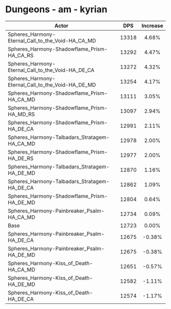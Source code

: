 # Dungeons - am - kyrian
| Actor | DPS | Increase |
|---|:---:|:---:|
|Spheres_Harmony-Eternal_Call_to_the_Void-HA_CA_MD|13318|4.68%|
|Spheres_Harmony-Shadowflame_Prism-HA_CA_RS|13292|4.47%|
|Spheres_Harmony-Eternal_Call_to_the_Void-HA_DE_CA|13272|4.32%|
|Spheres_Harmony-Eternal_Call_to_the_Void-HA_DE_MD|13254|4.17%|
|Spheres_Harmony-Shadowflame_Prism-HA_CA_MD|13111|3.05%|
|Spheres_Harmony-Shadowflame_Prism-HA_MD_RS|13097|2.94%|
|Spheres_Harmony-Shadowflame_Prism-HA_DE_CA|12991|2.11%|
|Spheres_Harmony-Talbadars_Stratagem-HA_CA_MD|12978|2.00%|
|Spheres_Harmony-Shadowflame_Prism-HA_DE_RS|12977|2.00%|
|Spheres_Harmony-Talbadars_Stratagem-HA_DE_MD|12870|1.16%|
|Spheres_Harmony-Talbadars_Stratagem-HA_DE_CA|12862|1.09%|
|Spheres_Harmony-Shadowflame_Prism-HA_DE_MD|12804|0.64%|
|Spheres_Harmony-Painbreaker_Psalm-HA_CA_MD|12734|0.09%|
|Base|12723|0.00%|
|Spheres_Harmony-Painbreaker_Psalm-HA_DE_CA|12675|-0.38%|
|Spheres_Harmony-Painbreaker_Psalm-HA_DE_MD|12675|-0.38%|
|Spheres_Harmony-Kiss_of_Death-HA_CA_MD|12651|-0.57%|
|Spheres_Harmony-Kiss_of_Death-HA_DE_MD|12582|-1.11%|
|Spheres_Harmony-Kiss_of_Death-HA_DE_CA|12574|-1.17%|
